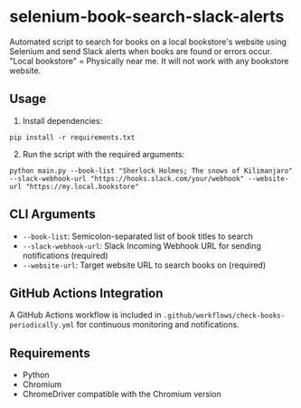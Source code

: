 # selenium-book-search-slack-alerts
Automated script to search for books on a local bookstore's website using Selenium and send Slack alerts when books are found or errors occur.  
"Local bookstore" = Physically near me. It will not work with any bookstore website.

## Usage

1. Install dependencies:
```
pip install -r requirements.txt
```

2. Run the script with the required arguments:
```
python main.py --book-list "Sherlock Holmes; The snows of Kilimanjaro" --slack-webhook-url "https://hooks.slack.com/your/webhook" --website-url "https://my.local.bookstore"
```

## CLI Arguments

- `--book-list`: Semicolon-separated list of book titles to search
- `--slack-webhook-url`: Slack Incoming Webhook URL for sending notifications (required)
- `--website-url`: Target website URL to search books on (required)

## GitHub Actions Integration

A GitHub Actions workflow is included in `.github/workflows/check-books-periodically.yml` for continuous monitoring and notifications.

## Requirements

- Python
- Chromium
- ChromeDriver compatible with the Chromium version
